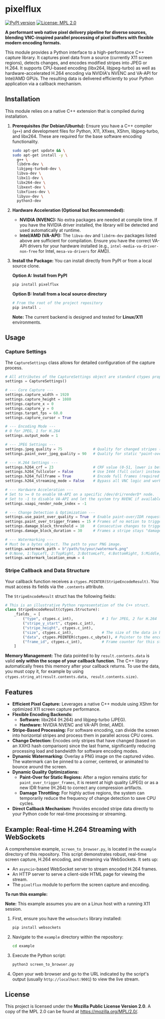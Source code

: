 # pixelflux

[![PyPI version](https://badge.fury.io/py/pixelflux.svg)](https://badge.fury.io/py/pixelflux)
[![License: MPL 2.0](https://img.shields.io/badge/License-MPL%202.0-brightgreen.svg)](https://opensource.org/licenses/MPL-2.0)

**A performant web native pixel delivery pipeline for diverse sources, blending VNC-inspired parallel processing of pixel buffers with flexible modern encoding formats.**

This module provides a Python interface to a high-performance C++ capture library. It captures pixel data from a source (currently X11 screen regions), detects changes, and encodes modified stripes into JPEG or H.264. It supports CPU-based encoding (libx264, libjpeg-turbo) as well as hardware-accelerated H.264 encoding via NVIDIA's NVENC and VA-API for Intel/AMD GPUs. The resulting data is delivered efficiently to your Python application via a callback mechanism.

## Installation

This module relies on a native C++ extension that is compiled during installation.

1.  **Prerequisites (for Debian/Ubuntu):**
    Ensure you have a C++ compiler (`g++`) and development files for Python, X11, Xfixes, XShm, libjpeg-turbo, and libx264. These are required for the base software encoding functionality.

    ```bash
    sudo apt-get update && \
    sudo apt-get install -y \
      g++ \
      libdrm-dev \
      libjpeg-turbo8-dev \
      libva-dev \
      libx11-dev \
      libx264-dev \
      libxext-dev \
      libxfixes-dev \
      libyuv-dev \
      python3-dev
    ```

2.  **Hardware Acceleration (Optional but Recommended):**
    *   **NVIDIA (NVENC):** No extra packages are needed at compile time. If you have the NVIDIA driver installed, the library will be detected and used automatically at runtime.
    *   **Intel/AMD (VA-API):** The `libva-dev` and `libdrm-dev` packages listed above are sufficient for compilation. Ensure you have the correct VA-API drivers for your hardware installed (e.g., `intel-media-va-driver-non-free` for Intel, `mesa-va-drivers` for AMD).

3.  **Install the Package:**
    You can install directly from PyPI or from a local source clone.

    **Option A: Install from PyPI**
    ```bash
    pip install pixelflux
    ```

    **Option B: Install from a local source directory**
    ```bash
    # From the root of the project repository
    pip install .
    ```

    **Note:** The current backend is designed and tested for **Linux/X11** environments.

## Usage

### Capture Settings

The `CaptureSettings` class allows for detailed configuration of the capture process.

```python
# All attributes of the CaptureSettings object are standard ctypes properties.
settings = CaptureSettings()

# --- Core Capture ---
settings.capture_width = 1920
settings.capture_height = 1080
settings.capture_x = 0
settings.capture_y = 0
settings.target_fps = 60.0
settings.capture_cursor = True

# --- Encoding Mode ---
# 0 for JPEG, 1 for H.264
settings.output_mode = 1

# --- JPEG Settings ---
settings.jpeg_quality = 75              # Quality for changed stripes (0-100)
settings.paint_over_jpeg_quality = 90   # Quality for static "paint-over" stripes (0-100)

# --- H.264 Settings ---
settings.h264_crf = 23                  # CRF value (0-51, lower is better quality/higher bitrate)
settings.h264_fullcolor = False         # Use I444 (full color) instead of I420 for software encoding
settings.h264_fullframe = True          # Encode full frames (required for HW accel) instead of just changed stripes
settings.h264_streaming_mode = False    # Bypass all VNC logic and work like a normal video encoder, higher constant CPU usage for fullscreen gaming/videos

# --- Hardware Acceleration ---
# Set to >= 0 to enable VA-API on a specific /dev/dri/renderD* node.
# Set to -1 to disable VA-API and let the system try NVENC if available.
settings.vaapi_render_node_index = -1

# --- Change Detection & Optimization ---
settings.use_paint_over_quality = True  # Enable paint-over/IDR requests for static regions
settings.paint_over_trigger_frames = 15 # Frames of no motion to trigger paint-over
settings.damage_block_threshold = 10    # Consecutive changes to trigger "damaged" state
settings.damage_block_duration = 30     # Frames a stripe stays "damaged"

# --- Watermarking ---
# Must be a bytes object. The path to your PNG image.
settings.watermark_path = b"/path/to/your/watermark.png" 
# 0:None, 1:TopLeft, 2:TopRight, 3:BottomLeft, 4:BottomRight, 5:Middle, 6:Animated
settings.watermark_location_enum = 4 
```

### Stripe Callback and Data Structure

Your callback function receives a `ctypes.POINTER(StripeEncodeResult)`. You must access its fields via the `.contents` attribute.

The `StripeEncodeResult` struct has the following fields:

```python
# This is an illustrative Python representation of the C++ struct.
class StripeEncodeResult(ctypes.Structure):
    _fields_ = [
        ("type", ctypes.c_int),             # 1 for JPEG, 2 for H.264
        ("stripe_y_start", ctypes.c_int),
        ("stripe_height", ctypes.c_int),
        ("size", ctypes.c_int),             # The size of the data in bytes
        ("data", ctypes.POINTER(ctypes.c_ubyte)), # Pointer to the encoded data
        ("frame_id", ctypes.c_int),         # Frame counter for this stripe
    ]
```

**Memory Management:** The data pointed to by `result.contents.data` is valid **only within the scope of your callback function**. The C++ library automatically frees this memory after your callback returns. To use the data, you must copy it, for example by using `ctypes.string_at(result.contents.data, result.contents.size)`.

## Features

*   **Efficient Pixel Capture:** Leverages a native C++ module using XShm for optimized X11 screen capture performance.
*   **Flexible Encoding Backends:**
    *   **Software:** libx264 (H.264) and libjpeg-turbo (JPEG).
    *   **Hardware:** NVIDIA NVENC and VA-API (Intel, AMD).
*   **Stripe-Based Processing:** For software encoding, can divide the screen into horizontal stripes and process them in parallel across CPU cores.
*   **Change Detection:** Encodes only stripes that have changed (based on an XXH3 hash comparison) since the last frame, significantly reducing processing load and bandwidth for software encoding modes.
*   **Dynamic Watermarking:** Overlay a PNG image on the captured video. The watermark can be pinned to a corner, centered, or animated to bounce around the screen.
*   **Dynamic Quality Optimizations:**
    *   **Paint-Over for Static Regions:** After a region remains static for `paint_over_trigger_frames`, it is resent at high quality (JPEG) or as a new IDR frame (H.264) to correct any compression artifacts.
    *   **Damage Throttling:** For highly active regions, the system can temporarily reduce the frequency of change detection to save CPU cycles.
*   **Direct Callback Mechanism:** Provides encoded stripe data directly to your Python code for real-time processing or streaming.

## Example: Real-time H.264 Streaming with WebSockets

A comprehensive example, `screen_to_browser.py`, is located in the `example` directory of this repository. This script demonstrates robust, real-time screen capture, H.264 encoding, and streaming via WebSockets. It sets up:

*   An `asyncio`-based WebSocket server to stream encoded H.264 frames.
*   An HTTP server to serve a client-side HTML page for viewing the stream.
*   The `pixelflux` module to perform the screen capture and encoding.

**To run this example:**

**Note:** This example assumes you are on a Linux host with a running X11 session.

1.  First, ensure you have the `websockets` library installed:
    ```bash
    pip install websockets
    ```

2.  Navigate to the `example` directory within the repository:
    ```bash
    cd example
    ```
3.  Execute the Python script:
    ```bash
    python3 screen_to_browser.py
    ```
4.  Open your web browser and go to the URL indicated by the script's output (usually `http://localhost:9001`) to view the live stream.

## License

This project is licensed under the **Mozilla Public License Version 2.0**.
A copy of the MPL 2.0 can be found at https://mozilla.org/MPL/2.0/.
